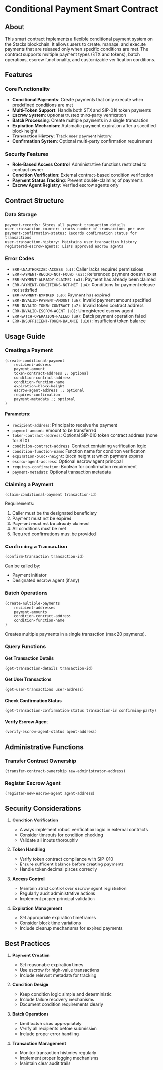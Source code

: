 # Conditional Payment Smart Contract

## About
This smart contract implements a flexible conditional payment system on the Stacks blockchain. It allows users to create, manage, and execute payments that are released only when specific conditions are met. The contract supports multiple payment types (STX and tokens), batch operations, escrow functionality, and customizable verification conditions.

## Features

### Core Functionality
- **Conditional Payments**: Create payments that only execute when predefined conditions are met
- **Multi-Token Support**: Handle both STX and SIP-010 token payments
- **Escrow System**: Optional trusted third-party verification
- **Batch Processing**: Create multiple payments in a single transaction
- **Expiration Mechanism**: Automatic payment expiration after a specified block height
- **Transaction History**: Track user payment history
- **Confirmation System**: Optional multi-party confirmation requirement

### Security Features
- **Role-Based Access Control**: Administrative functions restricted to contract owner
- **Condition Verification**: External contract-based condition verification
- **Payment Status Tracking**: Prevent double-claiming of payments
- **Escrow Agent Registry**: Verified escrow agents only

## Contract Structure

### Data Storage
```clarity
payment-records: Stores all payment transaction details
user-transaction-counter: Tracks number of transactions per user
payment-confirmation-status: Records confirmation status for transactions
user-transaction-history: Maintains user transaction history
registered-escrow-agents: Lists approved escrow agents
```

### Error Codes
- `ERR-UNAUTHORIZED-ACCESS (u1)`: Caller lacks required permissions
- `ERR-PAYMENT-RECORD-NOT-FOUND (u2)`: Referenced payment doesn't exist
- `ERR-PAYMENT-ALREADY-CLAIMED (u3)`: Payment has already been claimed
- `ERR-PAYMENT-CONDITIONS-NOT-MET (u4)`: Conditions for payment release not satisfied
- `ERR-PAYMENT-EXPIRED (u5)`: Payment has expired
- `ERR-INVALID-PAYMENT-AMOUNT (u6)`: Invalid payment amount specified
- `ERR-INVALID-TOKEN-CONTRACT (u7)`: Invalid token contract address
- `ERR-INVALID-ESCROW-AGENT (u8)`: Unregistered escrow agent
- `ERR-BATCH-OPERATION-FAILED (u9)`: Batch payment operation failed
- `ERR-INSUFFICIENT-TOKEN-BALANCE (u10)`: Insufficient token balance

## Usage Guide

### Creating a Payment

```clarity
(create-conditional-payment 
    recipient-address 
    payment-amount 
    token-contract-address ;; optional
    condition-contract-address 
    condition-function-name
    expiration-block-height
    escrow-agent-address ;; optional
    requires-confirmation
    payment-metadata ;; optional
)
```

#### Parameters:
- `recipient-address`: Principal to receive the payment
- `payment-amount`: Amount to be transferred
- `token-contract-address`: Optional SIP-010 token contract address (none for STX)
- `condition-contract-address`: Contract containing verification logic
- `condition-function-name`: Function name for condition verification
- `expiration-block-height`: Block height at which payment expires
- `escrow-agent-address`: Optional escrow agent principal
- `requires-confirmation`: Boolean for confirmation requirement
- `payment-metadata`: Optional transaction metadata

### Claiming a Payment

```clarity
(claim-conditional-payment transaction-id)
```

Requirements:
1. Caller must be the designated beneficiary
2. Payment must not be expired
3. Payment must not be already claimed
4. All conditions must be met
5. Required confirmations must be provided

### Confirming a Transaction

```clarity
(confirm-transaction transaction-id)
```

Can be called by:
- Payment initiator
- Designated escrow agent (if any)

### Batch Operations

```clarity
(create-multiple-payments 
    recipient-addresses
    payment-amounts 
    condition-contract-address 
    condition-function-name
)
```

Creates multiple payments in a single transaction (max 20 payments).

### Query Functions

#### Get Transaction Details
```clarity
(get-transaction-details transaction-id)
```

#### Get User Transactions
```clarity
(get-user-transactions user-address)
```

#### Check Confirmation Status
```clarity
(get-transaction-confirmation-status transaction-id confirming-party)
```

#### Verify Escrow Agent
```clarity
(verify-escrow-agent-status agent-address)
```

## Administrative Functions

### Transfer Contract Ownership
```clarity
(transfer-contract-ownership new-administrator-address)
```

### Register Escrow Agent
```clarity
(register-new-escrow-agent agent-address)
```

## Security Considerations

1. **Condition Verification**
   - Always implement robust verification logic in external contracts
   - Consider timeouts for condition checking
   - Validate all inputs thoroughly

2. **Token Handling**
   - Verify token contract compliance with SIP-010
   - Ensure sufficient balance before creating payments
   - Handle token decimal places correctly

3. **Access Control**
   - Maintain strict control over escrow agent registration
   - Regularly audit administrative actions
   - Implement proper principal validation

4. **Expiration Management**
   - Set appropriate expiration timeframes
   - Consider block time variations
   - Include cleanup mechanisms for expired payments

## Best Practices

1. **Payment Creation**
   - Set reasonable expiration times
   - Use escrow for high-value transactions
   - Include relevant metadata for tracking

2. **Condition Design**
   - Keep condition logic simple and deterministic
   - Include failure recovery mechanisms
   - Document condition requirements clearly

3. **Batch Operations**
   - Limit batch sizes appropriately
   - Verify all recipients before submission
   - Include proper error handling

4. **Transaction Management**
   - Monitor transaction histories regularly
   - Implement proper logging mechanisms
   - Maintain clear audit trails